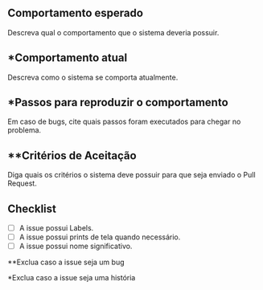 ## Comportamento esperado

Descreva qual o comportamento que o sistema deveria possuir.

## *Comportamento atual

Descreva como o sistema se comporta atualmente.

## *Passos para reproduzir o comportamento

Em caso de bugs, cite quais passos foram executados para chegar no problema.

## **Critérios de Aceitação

Diga quais os critérios o sistema deve possuir para que seja enviado o Pull Request.



## Checklist

- [ ] A issue possui Labels.
- [ ] A issue possui prints de tela quando necessário.
- [ ] A issue possui nome significativo.

**Exclua caso a issue seja um bug

*Exclua caso a issue seja uma história
